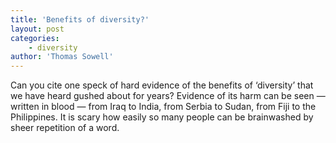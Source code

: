 ```yaml
---
title: 'Benefits of diversity?'
layout: post
categories:
    - diversity
author: 'Thomas Sowell'
---
```


Can you cite one speck of hard evidence of the benefits of ‘diversity’ that we have heard gushed about for years? Evidence of its harm can be seen — written in blood — from Iraq to India, from Serbia to Sudan, from Fiji to the Philippines. It is scary how easily so many people can be brainwashed by sheer repetition of a word.